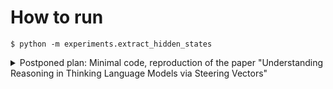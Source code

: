 # How to run

```shell
$ python -m experiments.extract_hidden_states
```

<details>
<summary>Postponed plan: Minimal code, reproduction of the paper "Understanding Reasoning in Thinking Language Models via Steering Vectors"</summary>

# Note

The authors published the [paper's repository](https://github.com/FlyingPumba/steering-thinking-models) on 25 April 2025. Meanwhile, this repository is specifically for reproducing:
1. how to extract the steering vector candidates
2. how to select the final steering vectors and layers

# To Do

Models used:
- [ ] Thinking models: DeepSeek-R1-Distill-Llama-8B and DeepSeek-R1-Distill-Qwen-14B

  > We conduct our experiments on two DeepSeek-R1-Distill models: Qwen-14B and Llama-8B

- ~~Non-thinking model for comparison, GPT-4o~~

  > This work studies the particular reasoning processes of thinknig LLMs by analyzing DeepSeek-R1-Distill models and comparing them with non-thinking models like GPT-4o

  This is not necessary for steering vector on reasoning model.

- [ ] A model for annotation, GPT-4o

  > To obtain token positions associated with each behavioral category, we generate 300 reasoning chains with the tasks introduced in Section 4.1, using both DeepSeek-R1-Distill models and then annotate them automatically with GPT-4o

- [ ] A model for task generation, Claude 3.5 Sonnet

  > we generate a dataset of 300 tasks across 10 categories using Claude 3.5 Sonnet (see Table 1).

Steps to do:
- [ ] Generate Task Dataset

  > we generate a dataset of 300 tasks across 10 categories using Claude 3.5 Sonnet (see Table 1).

- [ ] Generate Initial Reasoning Chains

  > When generating a reasoning chain, we use greedy decoding and 500 max tokens per response.

- [ ] Annotate Reasoning Chains, identify relevant token positions

  > To obtain token positions asssociated with each behavioral category, we generate 300 reasoning chains with the tasks introduced in Section 4.1, using both DeepSeek-R1-Distill models and then annotate them automatically with GPT-4o.

- [ ] Calculate Layer-wise Candidate Steering Vectors

  See [Core Idea](#core-idea) `To extract a steering vector candidate`

- [ ] Identify Causally Relevant Layers via Attribution Patching

  See [Core Idea](#core-idea) `To select final steering vectors`

  - [ ] Plot these average absolute patching effects per layer (like Figure 3) to identify layers with high causal relevance for each behavior

  - [ ] Select Final Steering Vectors and Layers

- [ ] Select a set of unseen reasoning tasks for evaluating the effects of steering vectors

  > We apply each steering vector to 30 unseen reasoning tasks and analyze how the model's reasoning behavior changes.

- [ ] Evaluate the effects of steering vectors

  See [Core Idea](#core-idea) `When steering in multiple layers`

  > As shown in Figure 4, positive steering increases behaviors such as backtracking, uncertainty estimation, and example testing, while negative steering reduces them.

  - [ ] Quantify Steering Effects (like Figure 4)

# Core idea

- To extract a steering vector candidate 
  > To identify the causally relevant layers for each behavioral category, we first extract a steering vector candidate from every layer using the Difference of Means method (Section 2.2):
  > $$u_\mathcal{l}^c = \frac{1}{ | D_+ | } \sum_{ p_i \in D_+ }{\overline{a}_\mathcal{l}^c(p_i)} - \frac{1}{ | D_- | } \sum_{p_j \in D_-}{ a_\mathcal{l}^c(p_j) }, \quad \text{with} \quad \overline{a}_\mathcal{l}^c(p_i) = \frac{1}{ | \text{seq}_c(p_i) | } \sum_{t \in \text{seq}_c(p_i) }{ a_\mathcal{l}(t) }$$
  > where:
  > - $a_\mathcal{l}(t)$ represents the residual stream activation at layer $\mathcal{l}$ for token position $t$.
  > $\text{seq}_c(p)$ is the set of all token sequences within the prompt $$p$$ that are annotated with category $c$, including the preceding token position.
  > $\overline{a}_\mathcal{l}^c(p_i)$ denotes the mean activation across all token positions within the annotated sequences of category $c$ at layer $\mathcal{l}$
  > - $D_+$ consists of prompts containing at least one sequence labeled with category c, while $D_-$ represents the full dataset.
  >
  > The resulting vector $u_\mathcal{l}^c$ serves as a candidate steering vector for each layer.

- To select final steering vectors

  > To determine the final steerign vectors, we apply attribution patching (Section 2.1) to quantify the causal relevance of each vector in its respective layer.
  > Specifically, we consider the following patching experiment: Given a candidate steering vector $u_\mathcal{l}^c$ for a specific behavioral category, we add it to the residual stream activation preceding a token-sequence annotated with one of the relevant behaviors. Therefore, we define the patched activation as:
  > $$a_\mathcal{l}^\text{patched} = a_\mathcal{l} + u_\mathcal{l}^c$$
  > If this intervention leads to a significant change in the KL divergence of the next-t0ken prediction, then the steerign vector in layer $\mathcal{l}$ is causally relevant for the given behavior. We approximate the patching effect for this experiment with:
  > $$\Delta L \approx (u_\mathcal{l}^c)^T \cdot \frac{ \delta }{ \delta a_\mathcal{l} } L \left( \begin{array}{c|c} X_\text{clean} & \text{do}(a_\mathcal{l} = a_\text{clean} ) \end{array} \right) $$
  > where $u_\mathcal{l}^c = ( a_\mathcal{l}^\text{patched} - a_\mathcal{l} )$.
  > We average the absolute patching effect for each category over all category-sequences in all 300 reasoning chains.

- When steering in multiple layers

  > To evalaute the effectiveness of our extracted steering vectors, we apply them at the selected layers, we apply them at the selected layers (see Table 2) and observe their influence on the model's reasoning process.
  > Steering is implemented by adding or subtracting the extracted steering vectors $u_\mathcal{l}^c$ to the residual stream activations at inference time.
  > When steering in multiple layers simultaneously, we scale each addition or subtraction b a coefficient equal to the reciprocal of the number of layers.
  > By applying this intervention, we can increase or decrease behaviors such as backtracking, uncertainty estimation, and example testing, providing a direct mechanism for manipulating the model's reasoning process.
  </details>